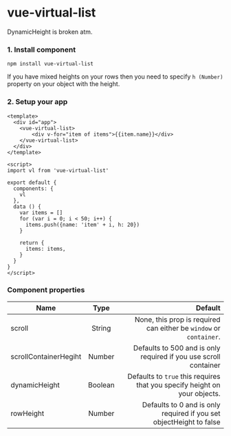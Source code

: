 # vue-virtual-list

DynamicHeight is broken atm.  

### 1. Install component
`npm install vue-virtual-list`

If you have mixed heights on your rows then you need to specify `h (Number)` property on your object with the height.

### 2. Setup your app
```
<template>
  <div id="app">
    <vue-virtual-list>
        <div v-for="item of items">{{item.name}}</div> 
    </vue-virtual-list>
  </div>
</template>

<script>
import vl from 'vue-virtual-list'

export default {
  components: {
    vl
  },
  data () {
    var items = []
    for (var i = 0; i < 50; i++) {
      items.push({name: 'item' + i, h: 20})
    }

    return {
      items: items,
    }
  }
}
</script>
```

### Component properties
| Name        | Type          | Default  |
| ------------- |:-------------:| -----:|
| scroll      | String      |   None, this prop is required can either be `window` or `container`. |
| scrollContainerHegiht | Number      |    Defaults to 500 and is only required if you use scroll container |
| dynamicHeight | Boolean      |    Defaults to `true` this requires that you specify height on your objects. |
| rowHeight | Number      |    Defaults to 0 and is only required if you set objectHeight to false|

